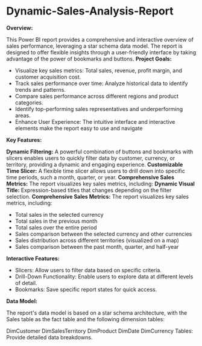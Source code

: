 # Dynamic-Sales-Analysis-Report

**Overview:**


This Power BI report provides a comprehensive and interactive overview of sales performance, leveraging a star schema data model. The report is designed to offer flexible insights through a user-friendly interface by taking advantage of the power of bookmarks and buttons.
**Project Goals:** 

- Visualize key sales metrics: Total sales, revenue, profit margin, and customer acquisition cost.
- Track sales performance over time: Analyze historical data to identify trends and patterns.
- Compare sales performance across different regions and product categories.
- Identify top-performing sales representatives and underperforming areas.
- Enhance User Experience: The intuitive interface and interactive elements make the report easy to use and navigate


**Key Features:**


**Dynamic Filtering:** A powerful combination of buttons and bookmarks with slicers enables users to quickly filter data by customer, currency, or territory, providing a dynamic and engaging experience.
**Customizable Time Slicer:** A flexible time slicer allows users to drill down into specific time periods, such a month, quarter, or year.
**Comprehensive Sales Metrics:** The report visualizes key sales metrics, including:
**Dynamic Visual Title:** Expression-based titles that changes depending on the filter selection.
**Comprehensive Sales Metrics:** The report visualizes key sales metrics, including: 
- Total sales in the selected currency
- Total sales in the previous month
- Total sales over the entire period
- Sales comparison between the selected currency and other currencies
- Sales distribution across different territories (visualized on a map)
- Sales  comparison between the past month, quarter, and half-year

  
**Interactive Features:**
 - Slicers: Allow users to filter data based on specific criteria.
 - Drill-Down Functionality: Enable users to explore data at different levels of detail.
 - Bookmarks: Save specific report states for quick access.

**Data Model:** 

The report's data model is based on a star schema architecture, with the Sales table as the fact table and the following dimension tables:

DimCustomer
DimSalesTerritory
DimProduct
DimDate
DimCurrency
Tables: Provide detailed data breakdowns.
